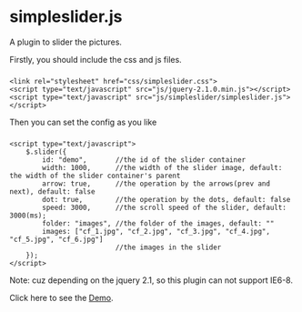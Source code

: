 simpleslider.js
=========

A plugin to slider the pictures.

Firstly, you should include the css and js files.

###
    <link rel="stylesheet" href="css/simpleslider.css">
    <script type="text/javascript" src="js/jquery-2.1.0.min.js"></script>
	<script type="text/javascript" src="js/simpleslider/simpleslider.js"></script>

Then you can set the config as you like

###
    <script type="text/javascript">
        $.slider({
            id: "demo",       //the id of the slider container
            width: 1000,      //the width of the slider image, default: the width of the slider container's parent
            arrow: true,      //the operation by the arrows(prev and next), default: false
            dot: true,        //the operation by the dots, default: false
            speed: 3000,      //the scroll speed of the slider, default: 3000(ms);
            folder: "images", //the folder of the images, default: ""
            images: ["cf_1.jpg", "cf_2.jpg", "cf_3.jpg", "cf_4.jpg", "cf_5.jpg", "cf_6.jpg"]
                              //the images in the slider
        }); 
    </script>
    
Note: cuz depending on the jquery 2.1, so this plugin can not support IE6-8.

Click here to see the [Demo](http://jiajunlo.github.io/simpleslider.js).
